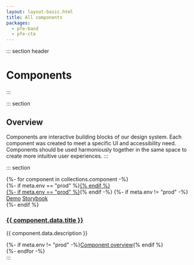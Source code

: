 ```yaml
---
layout: layout-basic.html
title: All components
packages:
  - pfe-band
  - pfe-cta
---
```


::: section header
# Components
:::

::: section
## Overview
Components are interactive building blocks of our design system. Each component was created to meet a specific UI and accessibility need. Components should be used harmoniously together in the same space to create more intuitive user experiences.
:::

::: section
<div class="pfe-l-grid pfe-m-gutters pfe-m-all-6-col">
  {%- for component in collections.component -%}
    <div class="component-preview">
      <div class="component-preview--container">
      {%- if meta.env == "prod" %}<a href="{{ component.url | url }}" aria-label="{{ component.data.title }}">{% endif %}
        <div class="preview-image" style="background-image: url({{ (component.url + '/preview.png') | url }});"></div>
      {%- if meta.env == "prod" %}</a>{% endif -%}
        {%- if meta.env != "prod" -%}
          <div class="overlay">
            <pfe-cta priority="secondary" variant="wind"><a href="{{ ('../elements/' + component.data.package + '/demo') | url }}">Demo</a></pfe-cta> 
            <a href="{{ ('../storybook/?path=/story/' + (component.data.title | downcase) + '--' + component.data.package) | url }}">Storybook</a>
          </div>
        {%- endif %}
      </div>
      <h3>
        <a href="{{ component.url | url }}">{{ component.data.title }}</a>
      </h3>
      <p>{{ component.data.description }}</p>
      {%- if meta.env != "prod" -%}<pfe-cta><a href="{{ component.url | url }}">Component overview</a></pfe-cta>{% endif %}
    </div>
  {%- endfor -%}
</div>
:::
